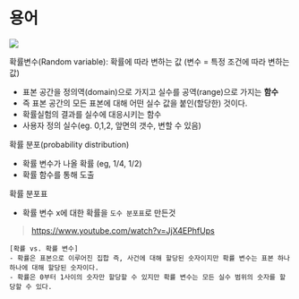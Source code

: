 # 용어

![](https://i.imgur.com/pkyG0xQ.png)

확률변수(Random variable): 확률에 따라 변하는 값 (변수 = 특정 조건에 따라 변하는 값)
- 표본 공간을 정의역(domain)으로 가지고 실수를 공역(range)으로 가지는 **함수**
- 즉 표본 공간의 모든 표본에 대해 어떤 실수 값을 붙인(할당한) 것이다.
- 확률실험의 결과를 실수에 대응시키는 함수
- 사용자 정의 실수(eg. 0,1,2, 앞면의 갯수, 변할 수 있음)

확률 분포(probability distribution)
- 확률 변수가 나올 확률 (eg, 1/4, 1/2)
- 확률 함수를 통해 도출 

확률 분포표
- 확률 변수 x에 대한 확률을 `도수 분포표`로 만든것

> https://www.youtube.com/watch?v=JjX4EPhfUps


```
[확률 vs. 확률 변수]
- 확률은 표본으로 이루어진 집합 즉, 사건에 대해 할당된 숫자이지만 확률 변수는 표본 하나 하나에 대해 할당된 숫자이다.
- 확률은 0부터 1사이의 숫자만 할당할 수 있지만 확률 변수는 모든 실수 범위의 숫자를 할당할 수 있다.
```


